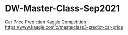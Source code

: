 # DW-Master-Class-Sep2021
Car Price Prediction Kaggle Competition - https://www.kaggle.com/c/masterclass3-predict-car-price
